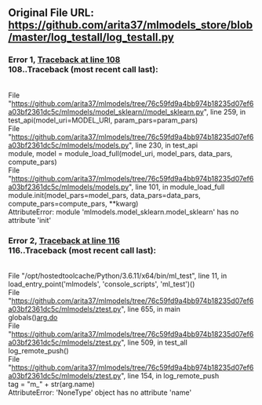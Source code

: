 ## Original File URL: https://github.com/arita37/mlmodels_store/blob/master/log_testall/log_testall.py


### Error 1, [Traceback at line 108](https://github.com/arita37/mlmodels_store/blob/master/log_testall/log_testall.py#L108)<br />108..Traceback (most recent call last):
<br />  File "https://github.com/arita37/mlmodels/tree/76c59fd9a4bb974b18235d07ef6a03bf2361dc5c/mlmodels/model_sklearn//model_sklearn.py", line 259, in <module>
<br />    test_api(model_uri=MODEL_URI, param_pars=param_pars)
<br />  File "https://github.com/arita37/mlmodels/tree/76c59fd9a4bb974b18235d07ef6a03bf2361dc5c/mlmodels/models.py", line 230, in test_api
<br />    module, model = module_load_full(model_uri, model_pars, data_pars, compute_pars)
<br />  File "https://github.com/arita37/mlmodels/tree/76c59fd9a4bb974b18235d07ef6a03bf2361dc5c/mlmodels/models.py", line 101, in module_load_full
<br />    module.init(model_pars=model_pars, data_pars=data_pars, compute_pars=compute_pars, **kwarg)
<br />AttributeError: module 'mlmodels.model_sklearn.model_sklearn' has no attribute 'init'



### Error 2, [Traceback at line 116](https://github.com/arita37/mlmodels_store/blob/master/log_testall/log_testall.py#L116)<br />116..Traceback (most recent call last):
<br />  File "/opt/hostedtoolcache/Python/3.6.11/x64/bin/ml_test", line 11, in <module>
<br />    load_entry_point('mlmodels', 'console_scripts', 'ml_test')()
<br />  File "https://github.com/arita37/mlmodels/tree/76c59fd9a4bb974b18235d07ef6a03bf2361dc5c/mlmodels/ztest.py", line 655, in main
<br />    globals()[arg.do](arg)
<br />  File "https://github.com/arita37/mlmodels/tree/76c59fd9a4bb974b18235d07ef6a03bf2361dc5c/mlmodels/ztest.py", line 509, in test_all
<br />    log_remote_push()
<br />  File "https://github.com/arita37/mlmodels/tree/76c59fd9a4bb974b18235d07ef6a03bf2361dc5c/mlmodels/ztest.py", line 154, in log_remote_push
<br />    tag = "m_" + str(arg.name)
<br />AttributeError: 'NoneType' object has no attribute 'name'
